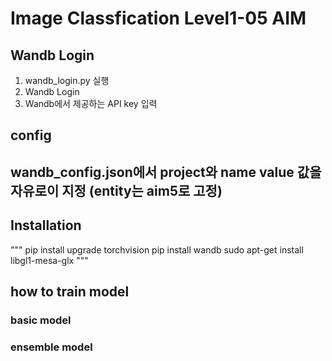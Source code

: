 # Image Classfication Level1-05 AIM 

## Wandb Login

1. wandb_login.py 실행 
2. Wandb Login 
3. Wandb에서 제공하는 API key  입력

**config**
---
wandb_config.json에서 project와 name value 값을 자유로이 지정 
(entity는 aim5로 고정)
---

## Installation
"""
pip install upgrade torchvision
pip install wandb
sudo apt-get install libgl1-mesa-glx
"""
## how to train model 

### basic model

### ensemble model

